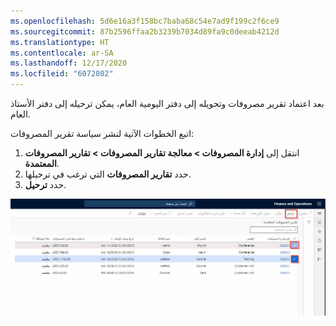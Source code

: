 ```yaml
---
ms.openlocfilehash: 5d6e16a3f158bc7baba68c54e7ad9f199c2f6ce9
ms.sourcegitcommit: 87b2596ffaa2b3239b7034d89fa9c0deeab4212d
ms.translationtype: HT
ms.contentlocale: ar-SA
ms.lasthandoff: 12/17/2020
ms.locfileid: "6072802"
---
```

بعد اعتماد تقرير مصروفات وتحويله إلى دفتر اليومية العام، يمكن ترحيله إلى دفتر الأستاذ العام. 

اتبع الخطوات الآتية لنشر سياسة تقرير المصروفات:

1.  انتقل إلى **إدارة المصروفات > معالجة تقارير المصروفات > تقارير المصروفات المعتمدة**.
2.  حدد **تقارير المصروفات** التي ترغب في ترحيلها.
3.  حدد **ترحيل**.

[  ![ لقطة شاشة لصفحة تقارير المصروفات المعتمدة.](../media/post-expenses-ssm.png)](../media/post-expenses-ssm.png#lightbox)
